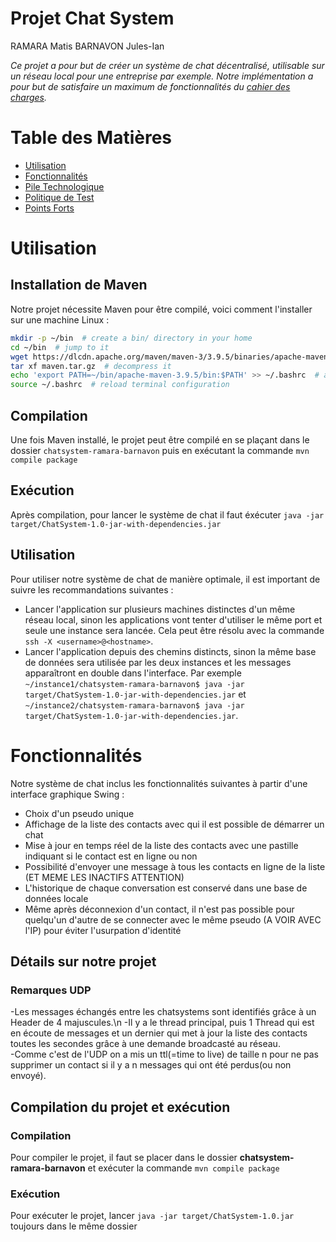 # Projet Chat System
RAMARA Matis
BARNAVON Jules-Ian

*Ce projet a pour but de créer un système de chat décentralisé, utilisable sur un réseau local pour une entreprise par exemple. Notre implémentation a pour but de satisfaire un maximum de fonctionnalités du [cahier des charges](https://arbimo.github.io/insa-4ir-advanced-prog/docs/requirements.pdf).*

# Table des Matières

- [Utilisation](#utilisation)
- [Fonctionnalités](#fonctionnalités)
- [Pile Technologique](#pile-technologique)
- [Politique de Test](#politique-de-test)
- [Points Forts](#points-forts)

# Utilisation

## Installation de Maven

Notre projet nécessite Maven pour être compilé, voici comment l'installer sur une machine Linux :

```bash
mkdir -p ~/bin  # create a bin/ directory in your home
cd ~/bin  # jump to it
wget https://dlcdn.apache.org/maven/maven-3/3.9.5/binaries/apache-maven-3.9.5-bin.tar.gz -O maven.tar.gz  # download maven
tar xf maven.tar.gz  # decompress it
echo 'export PATH=~/bin/apache-maven-3.9.5/bin:$PATH' >> ~/.bashrc  # add mvn's directory to the PATH
source ~/.bashrc  # reload terminal configuration
```

## Compilation
Une fois Maven installé, le projet peut être compilé en se plaçant dans le dossier `chatsystem-ramara-barnavon` puis en exécutant la commande `mvn compile package`

## Exécution 
Après compilation, pour lancer le système de chat il faut éxécuter `java -jar target/ChatSystem-1.0-jar-with-dependencies.jar`

## Utilisation

Pour utiliser notre système de chat de manière optimale, il est important de suivre les recommandations suivantes : 
- Lancer l'application sur plusieurs machines distinctes d'un même réseau local, sinon les applications vont tenter d'utiliser le même port et seule une instance sera lancée. Cela peut être résolu avec la commande `ssh -X <username>@<hostname>`.
- Lancer l'application depuis des chemins distincts, sinon la même base de données sera utilisée par les deux instances et les messages apparaîtront en double dans l'interface. Par exemple `~/instance1/chatsystem-ramara-barnavon$ java -jar target/ChatSystem-1.0-jar-with-dependencies.jar` et `~/instance2/chatsystem-ramara-barnavon$ java -jar target/ChatSystem-1.0-jar-with-dependencies.jar`.


# Fonctionnalités

Notre système de chat inclus les fonctionnalités suivantes à partir d'une interface graphique Swing : 
- Choix d'un pseudo unique
- Affichage de la liste des contacts avec qui il est possible de démarrer un chat
- Mise à jour en temps réel de la liste des contacts avec une pastille indiquant si le contact est en ligne ou non
- Possibilité d'envoyer une message à tous les contacts en ligne de la liste (ET MEME LES INACTIFS ATTENTION)
- L'historique de chaque conversation est conservé dans une base de données locale
- Même après déconnexion d'un contact, il n'est pas possible pour quelqu'un d'autre de se connecter avec le même pseudo (A VOIR AVEC l'IP) pour éviter l'usurpation d'identité


## Détails sur notre projet

### Remarques UDP
-Les messages échangés entre les chatsystems sont identifiés grâce à un Header de 4 majuscules.\n
-Il y a le thread principal, puis 1 Thread qui est en écoute de messages et un dernier qui met à jour la liste des contacts toutes les secondes grâce à une demande broadcasté au réseau.<br>
-Comme c'est de l'UDP on a mis un ttl(=time to live) de taille n pour ne pas supprimer un contact si il y a n messages qui ont été perdus(ou non envoyé).<br>

## Compilation du projet et exécution

### Compilation
Pour compiler le projet, il faut se placer dans le dossier **chatsystem-ramara-barnavon** et exécuter la commande `mvn compile package`

### Exécution
Pour exécuter le projet, lancer `java -jar target/ChatSystem-1.0.jar` toujours dans le même dossier
